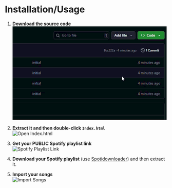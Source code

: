
# Installation/Usage

1. **Download the source code**  
   ![Download Source Code](imgs/1.gif)

2. **Extract it and then double-click `Index.html`**  
   ![Open Index.html](imgs/2.gif)

3. **Get your PUBLIC Spotify playlist link**  
   ![Spotify Playlist Link](imgs/3.gif)

4. **Download your Spotify playlist** (use [Spotidownloader](https://spotidownloader.com/en)) and then extract it.

5. **Import your songs**  
   ![Import Songs](imgs/4.gif)